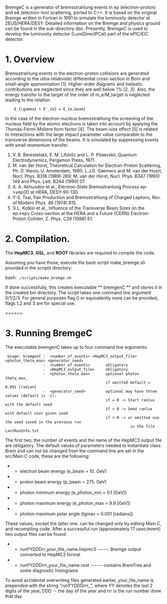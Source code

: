 BremgeC is a generator of bremsstrahlung events in ep (electron-proton) and eA (electron-Ion) scattering, 
ported to C++.
It is based on the original Bremge written in Fortran in 1991 to simulate the luminosity detector at ZEUS/HERA/DESY.
Detailed information on the Bremge and physics ground can be found in the sub-directory doc. 
Presently, BremgeC is used to develop the luminosity detector (LumiDirectPCal) part of the ePIC/EIC detector.

# 1. Overview

Bremsstrahlung events in the electron-proton collisions are generated according to the ultra-relativistic differential cross-section
in Born and small-angle approximation [1]. Higher-order diagrams and inelastic contributions are neglected since they are
well below 1% [2, 3]. Also, the energy transfer to the target of the order of m_e/M_target is neglected leading to the relation

		E_{\gamma} + E'_{e} = E_{e,beam}
In the case of the electron-nucleus bremsstrahlung the screening of the nucleus field by the atomic electrons is taken into account 
by applying the Thomas-Fermi-Moliere form factor [4].
The beam-size effect [5] is related to interactions with the large impact parameter value comparable to the transverse dimensions
of the beams. It is simulated by suppressing events with small momentum transfer.

1. V. B. Berestetskii, E. M. Lifshitz and L. P. Pitaevskii, Quantum Electrodynamics, Pergamon Press, 1971.
2. M. van der Horst, Theoretical Calculation for Electron-Proton Scattering, Ph. D. thesis, U. Amsterdam, 1990;
   L.J.G. Gaemers and M. van der Hosrt, Nucl. Phys. B316 (1989) 269;
   M. van der Horst, Nucl. Phys. B347 (1990) 149 and Phys. Lett. B244 (1990) 07.
3. A. A. Akhundov et al., Electron-State Bremsstranlung Process ep->γep(X) at HERA, DESY-90-130.
4. Y-S. Tsai, Pair Production and Bremsstrahlung of Charged Leptons, Rev. of Modern Phys. 46 (1974) 815.
5. G.L. Kotkin et al., Influence of the Transverse Beam Sizes on the ep→epγ Cross-section at the HERA 
   and a Future {CERN} Electron-Proton Collider, Z. Phys. C39 (1988) 61. 




# 2. Compilation.

The **HepMC3**, **GSL**, and **ROOT** libraries are required to compile the code. 

Assuming you have those, execute the bash script make_bremge.sh provided in the scripts directory:

 bash: `./scripts/make_bremge.sh`
 
 
If done successfully, this creates executable ** bremgenC ** and stores it in the created bin directory. 
The script takes one command line argument 0/1/2/3. 
For general purposes flag 0 or equivalently none can be provided, flags 1,2 and 3 are for special use.  

======
# 3. Running BremgeC

The executable bremgenC takes up to four command line arguments:

	 Usage: bremgenC :  <number_of_events> <HepMC3_output_file> <photon_theta_max> <generator_seed>
			         -  <number_of_events>       obligatory 
			         -  <HepMC3_output_file>     obligatory 
			         -  <photon_theta_max>       optional photon theta_max,
				                                 if omitted default = 0.001 [radian] 
			         -  <generator_seed>         optional may have three values (default is -1): 
			                                     if = 0 -> Start ranlux with the default seed 
			                                     if > 0 -> Seed ranlux with default user given seed 
			                                     if < 0 -> or omitted use the seed saved in the previous run
						                                    in the file LastRunInfo.txt

The first two, the number of events and the name of the HepMC3 output file are obligatory. 
The default values of parameters needed to instantiate class Brem and can not be changed 
from the command line are set in the src/Main.C code, these are the following:

  - - electron beam energy        (e_beam =  10. GeV)
  - - proton beam energy          (p_beam = 275. GeV)      
  - - photon minimum energy       (e_photon_min = 0.1 [GeV])  
  - - photon maximum energy       (e_photon_max = 9.9 [GeV])
  - - photon maximum polar angle  (tgmax = 0.001 [radians])

These values, except the latter one, can be changed only by editing Main.C, and recompiling code. 
After a successful run (approximately 17 usec/event) two output files can be found:

  - - runYYDDDrr_your_file_name.hepmc3            ------ Bremge output converted to HepMC3 format
  - - runYYDDDrrr_your_file_name.root             ------ contains BremTree and some diagnostic histograms

To avoid accidental overwriting files generated earlier, your_file_name is prepended with the string "runYYDDDrrr_", 
where YY denotes the last 2 digits of the year, DDD -- the day of the year and rrr is the run number done that day.

